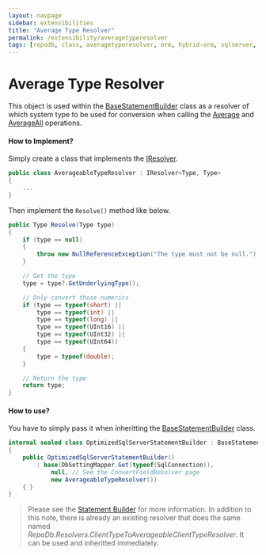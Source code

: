 ```yaml
---
layout: navpage
sidebar: extensibilities
title: "Average Type Resolver"
permalink: /extensibility/averagetyperesolver
tags: [repodb, class, averagetyperesolver, orm, hybrid-orm, sqlserver, sqlite, mysql, postgresql]
---
```


# Average Type Resolver

This object is used within the [BaseStatementBuilder](/class/basestatementbuilder) class as a resolver of which system type to be used for conversion when calling the [Average](/operation/average) and [AverageAll](/operation/averageall) operations.

#### How to Implement?

Simply create a class that implements the [IResolver](/interface/iresolver).

```csharp
public class AverageableTypeResolver : IResolver<Type, Type>
{
    ...
}
```

Then implement the `Resolve()` method like below.

```csharp
public Type Resolve(Type type)
{
    if (type == null)
    {
        throw new NullReferenceException("The type must not be null.");
    }

    // Get the type
    type = type?.GetUnderlyingType();

    // Only convert those numerics
    if (type == typeof(short) ||
        type == typeof(int) ||
        type == typeof(long) ||
        type == typeof(UInt16) ||
        type == typeof(UInt32) ||
        type == typeof(UInt64))
    {
        type = typeof(double);
    }

    // Return the type
    return type;
}
```

#### How to use?

You have to simply pass it when inheritting the [BaseStatementBuilder](/class/basestatementbuilder) class.

```csharp
internal sealed class OptimizedSqlServerStatementBuilder : BaseStatementBuilder
{
	public OptimizedSqlServerStatementBuilder()
        : base(DbSettingMapper.Get(typeof(SqlConnection)),
            null, // See the ConvertFieldResolver page
            new AverageableTypeResolver())
	{ }
}
```

> Please see the [Statement Builder](/extensibility/statementbuilder) for more information. In addition to this note, there is already an existing resolver that does the same named *RepoDb.Resolvers.ClientTypeToAverageableClientTypeResolver*. It can be used and inheritted immediately.